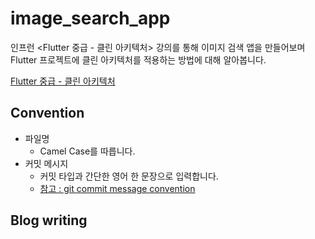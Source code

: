 # image_search_app

인프런 <Flutter 중급 - 클린 아키텍처> 강의를 통해 이미지 검색 앱을 만들어보며 Flutter 프로젝트에 클린 아키텍처를 적용하는 방법에 대해 알아봅니다.

[Flutter 중급 - 클린 아키텍처](https://www.inflearn.com/course/%ED%94%8C%EB%9F%AC%ED%84%B0-%EC%A4%91%EA%B8%89)

## Convention

- 파일명
    - Camel Case를 따릅니다.
- 커밋 메시지
    - 커밋 타입과 간단한 영어 한 문장으로 입력합니다.
    - [참고 : git commit message convention](https://galvanized-rubidium-f88.notion.site/Git-commit-convention-2746430bed484980a3ea75611a198381)

## Blog writing